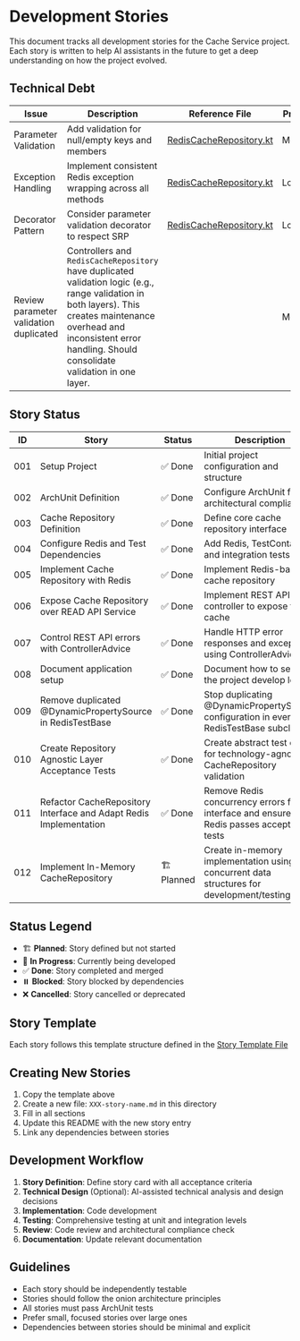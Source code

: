 # Development Stories

This document tracks all development stories for the Cache Service project. Each story is written to help AI
assistants in the future to get a deep understanding on how the project evolved.

## Technical Debt

| Issue                                  | Description                                                                                                                                                                                                                     | Reference File                                                                                                     | Priority |
|----------------------------------------|---------------------------------------------------------------------------------------------------------------------------------------------------------------------------------------------------------------------------------|--------------------------------------------------------------------------------------------------------------------|----------|
| Parameter Validation                   | Add validation for null/empty keys and members                                                                                                                                                                                  | [RedisCacheRepository.kt](../../src/main/kotlin/com/fsg/cacheservice/infrastructure/redis/RedisCacheRepository.kt) | Medium   |
| Exception Handling                     | Implement consistent Redis exception wrapping across all methods                                                                                                                                                                | [RedisCacheRepository.kt](../../src/main/kotlin/com/fsg/cacheservice/infrastructure/redis/RedisCacheRepository.kt) | Low      |
| Decorator Pattern                      | Consider parameter validation decorator to respect SRP                                                                                                                                                                          | [RedisCacheRepository.kt](../../src/main/kotlin/com/fsg/cacheservice/infrastructure/redis/RedisCacheRepository.kt) | Low      |
| Review parameter validation duplicated | Controllers and `RedisCacheRepository` have duplicated validation logic (e.g., range validation in both layers). This creates maintenance overhead and inconsistent error handling. Should consolidate validation in one layer. |                                                                                                                    | Medium   |  

## Story Status

| ID  | Story                                                             | Status      | Description                                                                              |
|-----|-------------------------------------------------------------------|-------------|------------------------------------------------------------------------------------------|
| 001 | Setup Project                                                     | ✅ Done      | Initial project configuration and structure                                              |
| 002 | ArchUnit Definition                                               | ✅ Done      | Configure ArchUnit for architectural compliance                                          |
| 003 | Cache Repository Definition                                       | ✅ Done      | Define core cache repository interface                                                   |
| 004 | Configure Redis and Test Dependencies                             | ✅ Done      | Add Redis, TestContainers and integration tests                                          |
| 005 | Implement Cache Repository with Redis                             | ✅ Done      | Implement Redis-based cache repository                                                   |
| 006 | Expose Cache Repository over READ API Service                     | ✅ Done      | Implement REST API controller to expose the cache                                        |
| 007 | Control REST API errors with ControllerAdvice                     | ✅ Done      | Handle HTTP error responses and exceptions using ControllerAdvice                        |
| 008 | Document application setup                                        | ✅ Done      | Document how to setup the project develop locally                                        |
| 009 | Remove duplicated @DynamicPropertySource in RedisTestBase         | ✅ Done      | Stop duplicating @DynamicPropertySource configuration in every RedisTestBase subclass    |
| 010 | Create Repository Agnostic Layer Acceptance Tests                 | ✅ Done      | Create abstract test class for technology-agnostic CacheRepository validation            |
| 011 | Refactor CacheRepository Interface and Adapt Redis Implementation | ✅ Done      | Remove Redis concurrency errors from interface and ensure Redis passes acceptance tests  |
| 012 | Implement In-Memory CacheRepository                               | 🏗️ Planned | Create in-memory implementation using concurrent data structures for development/testing |

## Status Legend

- 🏗️ **Planned**: Story defined but not started
- 🚧 **In Progress**: Currently being developed
- ✅ **Done**: Story completed and merged
- ⏸️ **Blocked**: Story blocked by dependencies
- ❌ **Cancelled**: Story cancelled or deprecated

## Story Template

Each story follows this template structure defined in the [Story Template File](000-story-template.md)

## Creating New Stories

1. Copy the template above
2. Create a new file: `XXX-story-name.md` in this directory
3. Fill in all sections
4. Update this README with the new story entry
5. Link any dependencies between stories

## Development Workflow

1. **Story Definition**: Define story card with all acceptance criteria
2. **Technical Design** (Optional): AI-assisted technical analysis and design decisions
3. **Implementation**: Code development
4. **Testing**: Comprehensive testing at unit and integration levels
5. **Review**: Code review and architectural compliance check
6. **Documentation**: Update relevant documentation

## Guidelines

- Each story should be independently testable
- Stories should follow the onion architecture principles
- All stories must pass ArchUnit tests
- Prefer small, focused stories over large ones
- Dependencies between stories should be minimal and explicit
